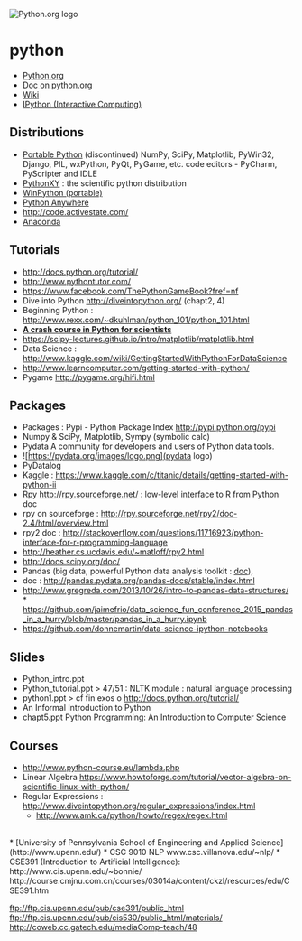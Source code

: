 ![Python.org logo](https://www.python.org/static/img/python-logo.png)

# python
* [Python.org](https://www.python.org)
* [Doc on python.org](https://www.python.org/doc/)
* [Wiki](https://wiki.python.org/moin/)
* [IPython (Interactive Computing)](http://ipython.org/notebook.html)

## Distributions
*	 [Portable Python](http://portablepython.com/) (discontinued)
NumPy, SciPy, Matplotlib, PyWin32, Django, PIL, wxPython, PyQt, PyGame, etc. code editors - PyCharm, PyScripter and IDLE
*	[PythonXY](http://python-xy.github.io/) : the scientific python distribution
*	[WinPython (portable)](http://winpython.sourceforge.net/)
*	[Python Anywhere](https://www.pythonanywhere.com/)
*	http://code.activestate.com/
*	[Anaconda](https://store.continuum.io/cshop/anaconda/)


## Tutorials
*	http://docs.python.org/tutorial/
*	http://www.pythontutor.com/
* https://www.facebook.com/ThePythonGameBook?fref=nf 	
* Dive into Python http://diveintopython.org/ (chapt2, 4)
* Beginning Python : http://www.rexx.com/~dkuhlman/python_101/python_101.html  
*	[**A crash course in Python for scientists**](http://nbviewer.ipython.org/gist/rpmuller/5920182)
*	https://scipy-lectures.github.io/intro/matplotlib/matplotlib.html
*	Data Science : http://www.kaggle.com/wiki/GettingStartedWithPythonForDataScience
*	http://www.learncomputer.com/getting-started-with-python/
*	Pygame http://pygame.org/hifi.html

## Packages
*	Packages : Pypi - Python Package Index http://pypi.python.org/pypi 	
*	Numpy & SciPy, Matplotlib, Sympy (symbolic calc)
*	Pydata   A community for developers and users of Python data tools.
   * ![https://pydata.org/images/logo.png](pydata logo)
*	PyDatalog
*	Kaggle : https://www.kaggle.com/c/titanic/details/getting-started-with-python-ii  
*	Rpy http://rpy.sourceforge.net/ : low-level interface to R from Python doc
   * rpy on sourceforge : http://rpy.sourceforge.net/rpy2/doc-2.4/html/overview.html
   * rpy2 doc : http://stackoverflow.com/questions/11716923/python-interface-for-r-programming-language
   * http://heather.cs.ucdavis.edu/~matloff/rpy2.html  
*	 http://docs.scipy.org/doc/
*	Pandas (big data, powerful Python data analysis toolkit : [doc](http://pandas.pydata.org/pandas-docs/stable/index.html)),
   * doc : http://pandas.pydata.org/pandas-docs/stable/index.html
   * http://www.gregreda.com/2013/10/26/intro-to-pandas-data-structures/ * https://github.com/jaimefrio/data_science_fun_conference_2015_pandas_in_a_hurry/blob/master/pandas_in_a_hurry.ipynb
   * https://github.com/donnemartin/data-science-ipython-notebooks

## Slides
*	Python_intro.ppt
*	Python_tutorial.ppt > 47/51 : NLTK module : natural language processing
*	python1.ppt > cf fin exos o	 http://docs.python.org/tutorial/
   *	An Informal Introduction to Python
*	chapt5.ppt Python Programming: An Introduction to Computer Science

## Courses
* http://www.python-course.eu/lambda.php
* Linear Algebra https://www.howtoforge.com/tutorial/vector-algebra-on-scientific-linux-with-python/
* Regular Expressions : http://www.diveintopython.org/regular_expressions/index.html
   *  http://www.amk.ca/python/howto/regex/regex.html

<br>
* [University of Pennsylvania School of Engineering and Applied Science](http://www.upenn.edu/)
   * CSC 9010 NLP
   www.csc.villanova.edu/~nlp/
   * CSE391 (Introduction to Artificial Intelligence): http://www.cis.upenn.edu/~bonnie/
   http://course.cmjnu.com.cn/courses/03014a/content/ckzl/resources/edu/CSE391.htm

   ftp://ftp.cis.upenn.edu/pub/cse391/public_html
   ftp://ftp.cis.upenn.edu/pub/cis530/public_html/materials/
   http://coweb.cc.gatech.edu/mediaComp-teach/48
